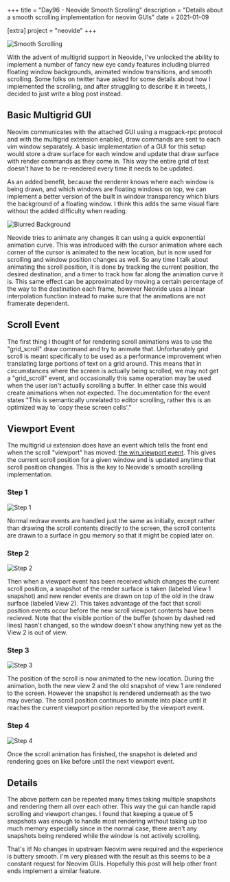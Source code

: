 +++
title = "Day96 - Neovide Smooth Scrolling"
description = "Details about a smooth scrolling implementation for neovim GUIs"
date = 2021-01-09

[extra]
project = "neovide"
+++

![Smooth Scrolling](./SmoothScrolling.gif)

With the advent of multigrid support in Neovide, I've unlocked the ability to implement a number of fancy new eye candy
features including blurred floating window backgrounds, animated window transitions, and smooth scrolling. Some folks on
twitter have asked for some details about how I implemented the scrolling, and after struggling to describe it
in tweets, I decided to just write a blog post instead.

## Basic Multigrid GUI

Neovim communicates with the attached GUI using a msgpack-rpc protocol and with the multigrid extension enabled, draw commands
are sent to each vim window separately. A basic implementation of a GUI for this setup would store a draw surface for
each window and update that draw surface with render commands as they come in. This way the entire grid of text doesn't
have to be re-rendered every time it needs to be updated.

As an added benefit, because the renderer knows where each window is being drawn, and which windows are floating windows
on top, we can implement a better version of the built in window transparency which blurs the background of a floating 
window. I think this adds the same visual flare without the added difficulty when reading.

![Blurred Background](./BlurredFloatingWindows.png)

Neovide tries to animate any changes it can using a quick exponential animation curve. This was introduced with the
cursor animation where each corner of the cursor is animated to the new location, but is now used for scrolling and
window position changes as well. So any time I talk about animating the scroll position, it is done by tracking the
current position, the desired destination, and a timer to track how far along the animation curve it is. This same
effect can be approximated by moving a certain percentage of the way to the destination each frame, however Neovide uses a
linear interpolation function instead to make sure that the animations are not framerate dependent.

## Scroll Event

The first thing I thought of for rendering scroll animations was to use the "grid_scroll" draw command and try to
animate that. Unfortunately grid scroll is meant specifically to be used as a performance improvement when translating
large portions of text on a grid around. This means that in circumstances where the screen is actually being scrolled,
we may not get a "grid_scroll" event, and occasionally this same operation may be used when the user isn't actually
scrolling a buffer. In either case this would create animations when not expected. The documentation for the event states
"This is semantically unrelated to editor scrolling, rather this is an optimized way to 'copy these screen cells'."

## Viewport Event

The multigrid ui extension does have an event which tells the front end when the scroll "viewport" has moved: 
[the win_viewport event](https://github.com/neovim/neovim/blob/master/runtime/doc/ui.txt#L595-L599). This gives the
current scroll position for a given window and is updated anytime that scroll position changes. This is the key to Neovide's 
smooth scrolling implementation. 

### Step 1

![Step 1](./Step1.jpg)

Normal redraw events are handled just the same as initially, except rather than drawing the scroll contents directly to
the screen, the scroll contents are drawn to a surface in gpu memory so that it might be copied later on.

### Step 2

![Step 2](./Step2.jpg)

Then when a viewport event has been received which changes the current scroll position, a snapshot of the render surface is 
taken (labeled View 1 snapshot) and new render events are drawn on top of the old in the draw surface (labeled View 2). This 
takes advantage of the fact that scroll position events occur before the new scroll viewport contents have been recieved.
Note that the visible portion of the buffer (shown by dashed red lines) hasn't changed, so the window doesn't show anything 
new yet as the View 2 is out of view.

### Step 3

![Step 3](./Step3.jpg)

The position of the scroll is now animated to the new location. During the animation, both the new view 2 and the old
snapshot of view 1 are rendered to the screen. However the snapshot is rendered underneath as the two may overlap. The
scroll position continues to animate into place until it reaches the current viewport position reported by the viewport
event.

### Step 4

![Step 4](./Step4.jpg)

Once the scroll animation has finished, the snapshot is deleted and rendering goes on like before until the next
viewport event.

## Details

The above pattern can be repeated many times taking multiple snapshots and rendering them all over each other. This way
the gui can handle rapid scrolling and viewport changes. I found that keeping a queue of 5 snapshots was enough to
handle most rendering without taking up too much memory especially since in the normal case, there aren't any snapshots
being rendered while the window is not actively scrolling.

That's it! No changes in upstream Neovim were required and the experience is buttery smooth. I'm very pleased with the
result as this seems to be a constant request for Neovim GUIs. Hopefully this post will help other front ends implement
a similar feature.
